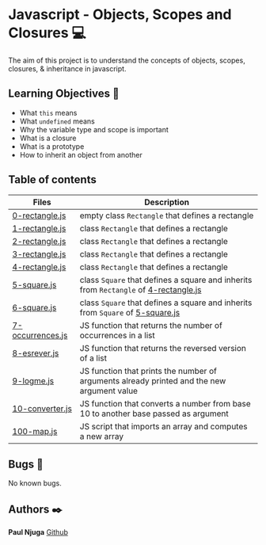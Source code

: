 # Javascript - Objects, Scopes and Closures :computer:

The aim of this project is to understand the concepts of objects, scopes, closures, & inheritance in javascript.

## Learning Objectives :bookmark_tabs:

* What ```this``` means
* What ```undefined``` means
* Why the variable type and scope is important
* What is a closure
* What is a prototype
* How to inherit an object from another

## Table of contents
Files | Description
----- | -----------
[0-rectangle.js](./0-rectangle.js) | empty class ```Rectangle``` that defines a rectangle
[1-rectangle.js](./1-rectangle.js) | class ```Rectangle``` that defines a rectangle
[2-rectangle.js](./2-rectangle.js) | class ```Rectangle``` that defines a rectangle
[3-rectangle.js](./3-rectangle.js) | class ```Rectangle``` that defines a rectangle
[4-rectangle.js](./4-rectangle.js) | class ```Rectangle``` that defines a rectangle
[5-square.js](./5-square.js) | class ```Square``` that defines a square and inherits from ```Rectangle``` of [4-rectangle.js](./4-rectangle.js)
[6-square.js](./6-square.js) | class ```Square``` that defines a square and inherits from ```Square``` of [5-square.js](./5-square.js)
[7-occurrences.js](./7-occurrences.js) | JS function that returns the number of occurrences in a list
[8-esrever.js](./8-esrever.js) | JS function that returns the reversed version of a list
[9-logme.js](./9-logme.js) | JS function that prints the number of arguments already printed and the new argument value
[10-converter.js](./10-converter.js) | JS function that converts a number from base 10 to another base passed as argument
[100-map.js](./100-map.js) | JS script that imports an array and computes a new array

## Bugs :loudspeaker:

No known bugs.

## Authors :black_nib:

**Paul Njuga** [Github](https://github.com/Paul-Njuga)
